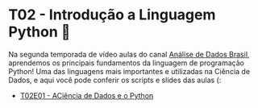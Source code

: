 # T02 - Introdução a Linguagem Python :snake:

Na segunda temporada de vídeo aulas do canal [Análise de Dados Brasil](https://www.youtube.com/channel/UC1TUZx4WcPgKkcXymqL1KYA), aprendemos os principais fundamentos da linguagem de programação Python! Uma das linguagens mais importantes e utilizadas na Ciência de Dados, e aqui você pode conferir os scripts e slides das aulas (:

- [T02E01 - ACiência de Dados e o Python]()
